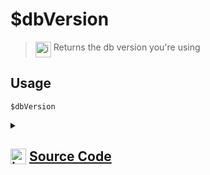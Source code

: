 # $dbVersion
> <img align="top" src="https://upload.wikimedia.org/wikipedia/commons/thumb/e/e4/Infobox_info_icon.svg/160px-Infobox_info_icon.svg.png?20150409153300" alt="image" width="25" height="auto"> Returns the db version you're using
## Usage
```
$dbVersion
```
<details>
<summary>
    
## <img align="top" src="https://cdn4.iconfinder.com/data/icons/iconsimple-logotypes/512/github-512.png" alt="image" width="25" height="auto">  [Source Code](https://github.com/tryforge/ForgeDB/blob/main/src/functions/dbVersion.ts)
    
</summary>
    
```ts
import { NativeFunction, Return } from "forgescript"

export default new NativeFunction({
    name: "$dbVersion",
    version: "1.0.0",
    description: "Returns the db version you're using",
    unwrap: false,
    execute(ctx) {
        return Return.success(require("../../package.json").version)
    },
})
```
    
</details>
